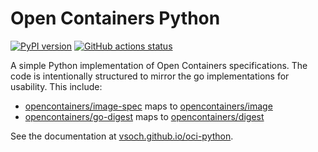 # Open Containers Python

[![PyPI version](https://badge.fury.io/py/opencontainers.svg)](https://pypi.org/project/opencontainers/)
[![GitHub actions status](https://github.com/vsoch/oci-python/workflows/oci-python-ci/badge.svg?branch=master)](https://github.com/vsoch/oci-python/actions?query=branch%3Amaster+workflow%3Aoci-python-ci)

A simple Python implementation of Open Containers specifications. The code
is intentionally structured to mirror the go implementations for usability.
This include:

 - [opencontainers/image-spec](https://github.com/opencontainers/image-spec/tree/master/specs-go) maps to [opencontainers/image](opencontainers/image)
 - [opencontainers/go-digest](https://github.com/opencontainers/go-digest) maps to [opencontainers/digest](opencontainers/digest)

See the documentation at [vsoch.github.io/oci-python](https://vsoch.github.io/oci-python).
